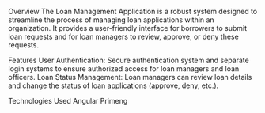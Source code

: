 Overview
The Loan Management Application is a robust system designed to streamline the process of managing loan applications within an organization. It provides a user-friendly interface for borrowers to submit loan requests and for loan managers to review, approve, or deny these requests.

Features
User Authentication: Secure authentication system and separate login systems to ensure authorized access for loan managers and loan officers.
Loan Status Management: Loan managers can review loan details and change the status of loan applications (approve, deny, etc.).

Technologies Used
Angular 
Primeng
 
 

